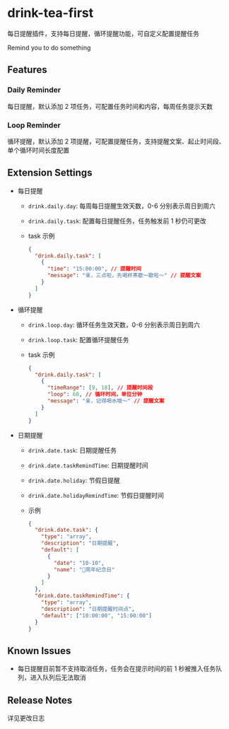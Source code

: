 # drink-tea-first

每日提醒插件，支持每日提醒，循环提醒功能，可自定义配置提醒任务

Remind you to do something

## Features

### Daily Reminder

每日提醒，默认添加 2 项任务，可配置任务时间和内容，每周任务提示天数

### Loop Reminder

循环提醒，默认添加 2 项提醒，可配置提醒任务，支持提醒文案、起止时间段、单个循环时间长度配置

## Extension Settings

- 每日提醒

  - `drink.daily.day`: 每周每日提醒生效天数，0-6 分别表示周日到周六

  - `drink.daily.task`: 配置每日提醒任务，任务触发前 1 秒仍可更改

  - task 示例

    ```json
    {
      "drink.daily.task": [
        {
          "time": "15:00:00", // 提醒时间
          "message": "亲，三点啦，先喝杯茶歇一歇啦～" // 提醒文案
        }
      ]
    }
    ```

- 循环提醒

  - `drink.loop.day`: 循环任务生效天数，0-6 分别表示周日到周六

  - `drink.loop.task`: 配置循环提醒任务

  - task 示例

    ```json
    {
      "drink.daily.task": [
        {
          "timeRange": [9, 18], // 提醒时间段
          "loop": 60, // 循环时间，单位分钟
          "message": "亲，记得喝水哦～" // 提醒文案
        }
      ]
    }
    ```

- 日期提醒

  - `drink.date.task`: 日期提醒任务

  - `drink.date.taskRemindTime`: 日期提醒时间

  - `drink.date.holiday`: 节假日提醒

  - `drink.date.holidayRemindTime`: 节假日提醒时间

  - 示例

    ```json
    {
      "drink.date.task": {
        "type": "array",
        "description": "日期提醒",
        "default": [
          {
            "date": "10-10",
            "name": "周年纪念日"
          }
        ]
      },
      "drink.date.taskRemindTime": {
        "type": "array",
        "description": "日期提醒时间点",
        "default": ["10:00:00", "15:00:00"]
      }
    }
    ```

## Known Issues

- 每日提醒目前暂不支持取消任务，任务会在提示时间的前 1 秒被推入任务队列，进入队列后无法取消

## Release Notes

详见更改日志
